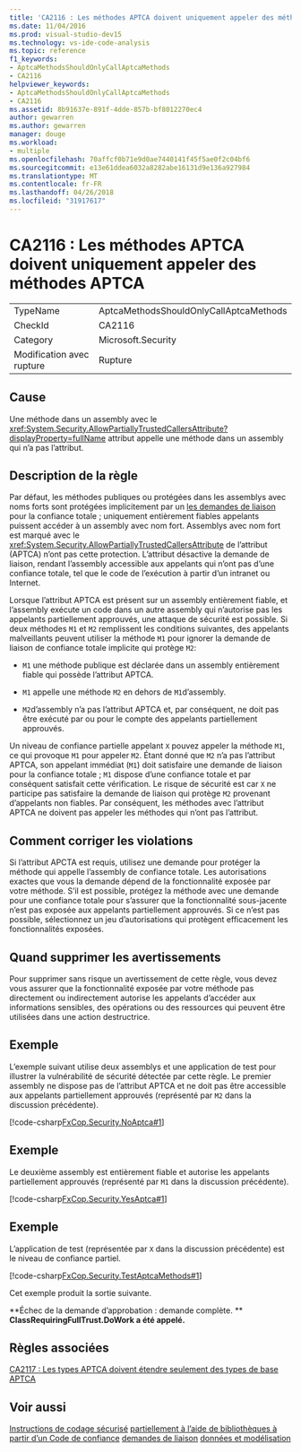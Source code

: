 ```yaml
---
title: 'CA2116 : Les méthodes APTCA doivent uniquement appeler des méthodes APTCA'
ms.date: 11/04/2016
ms.prod: visual-studio-dev15
ms.technology: vs-ide-code-analysis
ms.topic: reference
f1_keywords:
- AptcaMethodsShouldOnlyCallAptcaMethods
- CA2116
helpviewer_keywords:
- AptcaMethodsShouldOnlyCallAptcaMethods
- CA2116
ms.assetid: 8b91637e-891f-4dde-857b-bf8012270ec4
author: gewarren
ms.author: gewarren
manager: douge
ms.workload:
- multiple
ms.openlocfilehash: 70affcf0b71e9d0ae7440141f45f5ae0f2c04bf6
ms.sourcegitcommit: e13e61ddea6032a8282abe16131d9e136a927984
ms.translationtype: MT
ms.contentlocale: fr-FR
ms.lasthandoff: 04/26/2018
ms.locfileid: "31917617"
---
```

# <a name="ca2116-aptca-methods-should-only-call-aptca-methods"></a>CA2116 : Les méthodes APTCA doivent uniquement appeler des méthodes APTCA
|||
|-|-|
|TypeName|AptcaMethodsShouldOnlyCallAptcaMethods|
|CheckId|CA2116|
|Category|Microsoft.Security|
|Modification avec rupture|Rupture|

## <a name="cause"></a>Cause
 Une méthode dans un assembly avec le <xref:System.Security.AllowPartiallyTrustedCallersAttribute?displayProperty=fullName> attribut appelle une méthode dans un assembly qui n’a pas l’attribut.

## <a name="rule-description"></a>Description de la règle
 Par défaut, les méthodes publiques ou protégées dans les assemblys avec noms forts sont protégées implicitement par un [les demandes de liaison](/dotnet/framework/misc/link-demands) pour la confiance totale ; uniquement entièrement fiables appelants puissent accéder à un assembly avec nom fort. Assemblys avec nom fort est marqué avec le <xref:System.Security.AllowPartiallyTrustedCallersAttribute> de l’attribut (APTCA) n’ont pas cette protection. L’attribut désactive la demande de liaison, rendant l’assembly accessible aux appelants qui n’ont pas d’une confiance totale, tel que le code de l’exécution à partir d’un intranet ou Internet.

 Lorsque l’attribut APTCA est présent sur un assembly entièrement fiable, et l’assembly exécute un code dans un autre assembly qui n’autorise pas les appelants partiellement approuvés, une attaque de sécurité est possible. Si deux méthodes `M1` et `M2` remplissent les conditions suivantes, des appelants malveillants peuvent utiliser la méthode `M1` pour ignorer la demande de liaison de confiance totale implicite qui protège `M2`:

-   `M1` une méthode publique est déclarée dans un assembly entièrement fiable qui possède l’attribut APTCA.

-   `M1` appelle une méthode `M2` en dehors de `M1`d’assembly.

-   `M2`d’assembly n’a pas l’attribut APTCA et, par conséquent, ne doit pas être exécuté par ou pour le compte des appelants partiellement approuvés.

 Un niveau de confiance partielle appelant `X` pouvez appeler la méthode `M1`, ce qui provoque `M1` pour appeler `M2`. Étant donné que `M2` n’a pas l’attribut APTCA, son appelant immédiat (`M1`) doit satisfaire une demande de liaison pour la confiance totale ; `M1` dispose d’une confiance totale et par conséquent satisfait cette vérification. Le risque de sécurité est car `X` ne participe pas satisfaire la demande de liaison qui protège `M2` provenant d’appelants non fiables. Par conséquent, les méthodes avec l’attribut APTCA ne doivent pas appeler les méthodes qui n’ont pas l’attribut.

## <a name="how-to-fix-violations"></a>Comment corriger les violations
 Si l’attribut APCTA est requis, utilisez une demande pour protéger la méthode qui appelle l’assembly de confiance totale. Les autorisations exactes que vous la demande dépend de la fonctionnalité exposée par votre méthode. S’il est possible, protégez la méthode avec une demande pour une confiance totale pour s’assurer que la fonctionnalité sous-jacente n’est pas exposée aux appelants partiellement approuvés. Si ce n’est pas possible, sélectionnez un jeu d’autorisations qui protègent efficacement les fonctionnalités exposées.

## <a name="when-to-suppress-warnings"></a>Quand supprimer les avertissements
 Pour supprimer sans risque un avertissement de cette règle, vous devez vous assurer que la fonctionnalité exposée par votre méthode pas directement ou indirectement autorise les appelants d’accéder aux informations sensibles, des opérations ou des ressources qui peuvent être utilisées dans une action destructrice.

## <a name="example"></a>Exemple
 L’exemple suivant utilise deux assemblys et une application de test pour illustrer la vulnérabilité de sécurité détectée par cette règle. Le premier assembly ne dispose pas de l’attribut APTCA et ne doit pas être accessible aux appelants partiellement approuvés (représenté par `M2` dans la discussion précédente).

 [!code-csharp[FxCop.Security.NoAptca#1](../code-quality/codesnippet/CSharp/ca2116-aptca-methods-should-only-call-aptca-methods_1.cs)]

## <a name="example"></a>Exemple
 Le deuxième assembly est entièrement fiable et autorise les appelants partiellement approuvés (représenté par `M1` dans la discussion précédente).

 [!code-csharp[FxCop.Security.YesAptca#1](../code-quality/codesnippet/CSharp/ca2116-aptca-methods-should-only-call-aptca-methods_2.cs)]

## <a name="example"></a>Exemple
 L’application de test (représentée par `X` dans la discussion précédente) est le niveau de confiance partiel.

 [!code-csharp[FxCop.Security.TestAptcaMethods#1](../code-quality/codesnippet/CSharp/ca2116-aptca-methods-should-only-call-aptca-methods_3.cs)]

 Cet exemple produit la sortie suivante.

 **Échec de la demande d’approbation : demande complète. ** 
 **ClassRequiringFullTrust.DoWork a été appelé.**
## <a name="related-rules"></a>Règles associées
 [CA2117 : Les types APTCA doivent étendre seulement des types de base APTCA](../code-quality/ca2117-aptca-types-should-only-extend-aptca-base-types.md)

## <a name="see-also"></a>Voir aussi
 [Instructions de codage sécurisé](/dotnet/standard/security/secure-coding-guidelines) [partiellement à l’aide de bibliothèques à partir d’un Code de confiance](/dotnet/framework/misc/using-libraries-from-partially-trusted-code) [demandes de liaison](/dotnet/framework/misc/link-demands) [données et modélisation](/dotnet/framework/data/index)